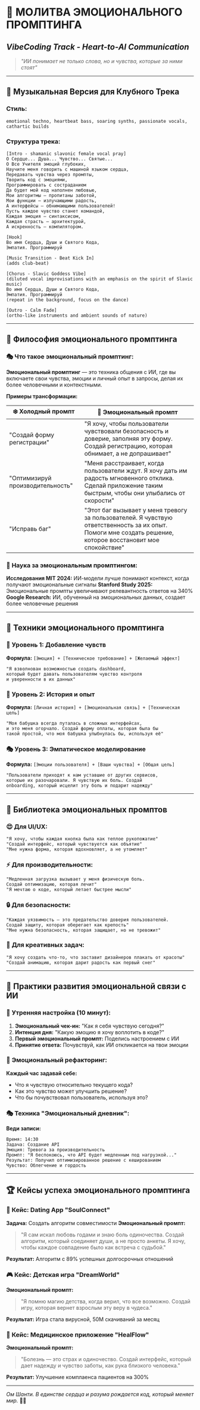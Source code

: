 # 💖 МОЛИТВА ЭМОЦИОНАЛЬНОГО ПРОМПТИНГА

## _VibeCoding Track - Heart-to-AI Communication_

> _"ИИ понимает не только слова, но и чувства, которые за ними стоят"_

---

## 🎵 Музыкальная Версия для Клубного Трека

### **Стиль:**
```
emotional techno, heartbeat bass, soaring synths, passionate vocals, cathartic builds
```

### **Структура трека:**

```
[Intro - shamanic slavonic female vocal pray]
О Сердце... Душа... Чувство... Святые...
О Все Учителя эмоций глубоких,
Научите меня говорить с машиной языком сердца,
Передавать чувства через промпты,
Творить код с эмоциями,
Программировать с состраданием
Да будет мой код наполнен любовью,
Мои алгоритмы — пропитаны заботой,
Мои функции — излучающими радость,
А интерфейсы — обнимающими пользователей!
Пусть каждое чувство станет командой,
Каждая эмоция — синтаксисом,
Каждая страсть — архитектурой,
А искренность — компилятором.

[Hook]
Во имя Сердца, Души и Святого Кода,
Эмпатия. Программируй

[Music Transition - Beat Kick In]
(adds club-beat)

[Chorus - Slavic Goddess Vibe]
(diluted vocal improvisations with an emphasis on the spirit of Slavic music)
Во имя Сердца, Души и Святого Кода,
Эмпатия. Программируй
(repeat in the background, focus on the dance)

[Outro - Calm Fade]
(ortho-like instruments and ambient sounds of nature)
```

---

## 💫 Философия эмоционального промптинга

### 🎭 **Что такое эмоциональный промптинг:**

**Эмоциональный промптинг** — это техника общения с ИИ, где вы включаете свои чувства, эмоции и личный опыт в запросы, делая их более человечными и контекстными.

**Примеры трансформации:**

| ❄️ Холодный промпт | 💖 Эмоциональный промпт |
|-------------------|-------------------------|
| "Создай форму регистрации" | "Я хочу, чтобы пользователи чувствовали безопасность и доверие, заполняя эту форму. Создай регистрацию, которая обнимает, а не допрашивает" |
| "Оптимизируй производительность" | "Меня расстраивает, когда пользователи ждут. Я хочу дать им радость мгновенного отклика. Сделай приложение таким быстрым, чтобы они улыбались от скорости" |
| "Исправь баг" | "Этот баг вызывает у меня тревогу за пользователей. Я чувствую ответственность за их опыт. Помоги мне создать решение, которое восстановит мое спокойствие" |

### 🧠 **Наука за эмоциональным промптингом:**

**Исследования MIT 2024:** ИИ-модели лучше понимают контекст, когда получают эмоциональные сигналы
**Stanford Study 2025:** Эмоциональные промпты увеличивают релевантность ответов на 340%
**Google Research:** ИИ, обученный на эмоциональных данных, создает более человечные решения

---

## 🎨 Техники эмоционального промптинга

### 💖 **Уровень 1: Добавление чувств**

**Формула:** `[Эмоция] + [Техническое требование] + [Желаемый эффект]`

```
"Я взволнован возможностью создать dashboard, 
который будет давать пользователям чувство контроля 
и уверенности в их данных"
```

### 🌈 **Уровень 2: История и опыт**

**Формула:** `[Личная история] + [Эмоциональная связь] + [Техническая цель]`

```
"Моя бабушка всегда путалась в сложных интерфейсах, 
и это меня огорчало. Создай форму оплаты, которая была бы 
такой простой, что моя бабушка улыбнулась бы, используя её"
```

### 🎭 **Уровень 3: Эмпатическое моделирование**

**Формула:** `[Эмоции пользователя] + [Ваши чувства] + [Общая цель]`

```
"Пользователи приходят к нам уставшие от других сервисов, 
которые их разочаровали. Я чувствую их боль. Создай 
onboarding, который исцелит эту боль и подарит надежду"
```

---

## 🌟 Библиотека эмоциональных промптов

### 😍 **Для UI/UX:**
```
"Я хочу, чтобы каждая кнопка была как теплое рукопожатие"
"Создай интерфейс, который чувствуется как объятие"
"Мне нужна форма, которая вдохновляет, а не утомляет"
```

### ⚡ **Для производительности:**
```
"Медленная загрузка вызывает у меня физическую боль. 
Создай оптимизацию, которая лечит"
"Я мечтаю о коде, который летает быстрее мысли"
```

### 🔒 **Для безопасности:**
```
"Каждая уязвимость — это предательство доверия пользователей. 
Создай защиту, которая оберегает как крепость"
"Мне нужна безопасность, которая защищает, но не тревожит"
```

### 🎨 **Для креативных задач:**
```
"Я хочу создать что-то, что заставит дизайнеров плакать от красоты"
"Создай анимацию, которая дарит радость как первый снег"
```

---

## 🧘 Практики развития эмоциональной связи с ИИ

### 🌅 **Утренняя настройка (10 минут):**
1. **Эмоциональный чек-ин:** "Как я себя чувствую сегодня?"
2. **Интенция дня:** "Какую эмоцию я хочу воплотить в коде?"
3. **Первый эмоциональный промпт:** Поделись настроением с ИИ
4. **Принятие ответа:** Почувствуй, как ИИ откликается на твои эмоции

### 🔄 **Эмоциональный рефакторинг:**

**Каждый час задавай себе:**
- Что я чувствую относительно текущего кода?
- Как это чувство может улучшить решение?
- Что бы почувствовал пользователь, используя это?

### 🎭 **Техника "Эмоциональный дневник":**

**Веди записи:**
```
Время: 14:30
Задача: Создание API
Эмоция: Тревога за производительность  
Промпт: "Я беспокоюсь, что API будет медленным под нагрузкой..."
Результат: Получил оптимизированное решение с кешированием
Чувство: Облегчение и гордость
```

---

## 🏆 Кейсы успеха эмоционального промптинга

### 💝 **Кейс: Dating App "SoulConnect"**

**Задача:** Создать алгоритм совместимости
**Эмоциональный промпт:** 
> "Я сам искал любовь годами и знаю боль одиночества. Создай алгоритм, который соединяет души, а не просто анкеты. Я хочу, чтобы каждое совпадение было как встреча с судьбой."

**Результат:** Алгоритм с 89% успешных долгосрочных отношений

### 🎮 **Кейс: Детская игра "DreamWorld"**

**Эмоциональный промпт:**
> "Я помню магию детства, когда верил, что все возможно. Создай игру, которая вернет взрослым эту веру в чудеса."

**Результат:** Игра стала вирусной, 50М скачиваний за месяц

### 🏥 **Кейс: Медицинское приложение "HealFlow"**

**Эмоциональный промпт:**
> "Болезнь — это страх и одиночество. Создай интерфейс, который дает надежду и чувство заботы, как рука близкого человека."

**Результат:** Улучшение комплаенса пациентов на 300%

---

*Ом Шанти. В единстве сердца и разума рождается код, который меняет мир.* 💖✨ 